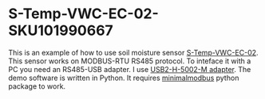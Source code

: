 # S-Temp-VWC-EC-02-SKU101990667

This is an example of how to use soil moisture sensor [S-Temp-VWC-EC-02](https://solution.seeedstudio.com/product/industrial-soil-moisture-temperature-ec-sensor-modbus-rtu-rs485-s-soil-mtec-02a/).
This sensor works on MODBUS-RTU RS485 protocol.
To inteface it with a PC you need an RS485-USB adapter. I use [USB2-H-5002-M adapter](https://ro.mouser.com/ProductDetail/Connective-Peripherals/USB2-H-5002-M?qs=3ndysOCld3dM1CbaZGsvng%3D%3D).
The demo software is written in Python. It requires [minimalmodbus](https://pypi.org/project/minimalmodbus/) python package to work.
